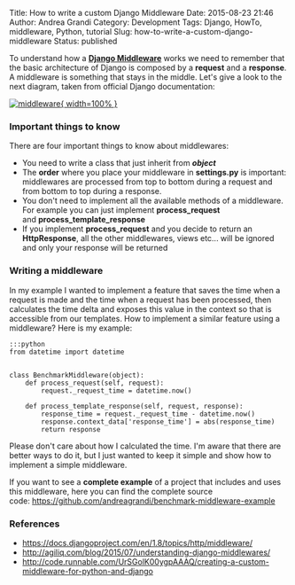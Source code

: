 Title: How to write a custom Django Middleware
Date: 2015-08-23 21:46
Author: Andrea Grandi
Category: Development
Tags: Django, HowTo, middleware, Python, tutorial
Slug: how-to-write-a-custom-django-middleware
Status: published

To understand how a **[Django
Middleware](https://docs.djangoproject.com/en/1.8/topics/http/middleware/)**
works we need to remember that the basic architecture of Django is
composed by a **request** and a **response**. A middleware is something
that stays in the middle. Let's give a look to the next diagram, taken
from official Django documentation:

[![middleware]({filename}/images/2015/08/middleware.png){ width=100% }]({filename}/images/2015/08/middleware.png)

### Important things to know

There are four important things to know about middlewares:

-   You need to write a class that just inherit from ***object***
-   The **order** where you place your middleware in **settings.py** is
    important: middlewares are processed from top to bottom during a
    request and from bottom to top during a response.
-   You don't need to implement all the available methods of a
    middleware. For example you can just implement **process\_request**
    and **process\_template\_response**
-   If you implement **process\_request** and you decide to return an
    **HttpResponse**, all the other middlewares, views etc... will be
    ignored and only your response will be returned

### Writing a middleware

In my example I wanted to implement a feature that saves the time when a
request is made and the time when a request has been processed, then
calculates the time delta and exposes this value in the context so that
is accessible from our templates. How to implement a similar feature
using a middleware? Here is my example:

    :::python
    from datetime import datetime


    class BenchmarkMiddleware(object):
        def process_request(self, request):
            request._request_time = datetime.now()

        def process_template_response(self, request, response):
            response_time = request._request_time - datetime.now()
            response.context_data['response_time'] = abs(response_time)
            return response

Please don't care about how I calculated the time. I'm aware that there
are better ways to do it, but I just wanted to keep it simple and show
how to implement a simple middleware.

If you want to see a **complete example** of a project that includes and
uses this middleware, here you can find the complete source
code: <https://github.com/andreagrandi/benchmark-middleware-example>

### References

-   <https://docs.djangoproject.com/en/1.8/topics/http/middleware/>
-   <http://agiliq.com/blog/2015/07/understanding-django-middlewares/>
-   <http://code.runnable.com/UrSGolK00ygpAAAQ/creating-a-custom-middleware-for-python-and-django>
